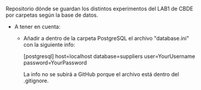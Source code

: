 Repositorio dónde se guardan los distintos experimentos del LAB1 de CBDE por carpetas según la base de datos.

  - A tener en cuenta:
    
    - Añadir a dentro de la carpeta PostgreSQL el archivo "database.ini" con la siguiente info:
      
      [postgresql]
      host=localhost
      database=suppliers
      user=YourUsername
      password=YourPassword

      La info no se subirá a GitHub porque el archivo está dentro del .gitignore.
